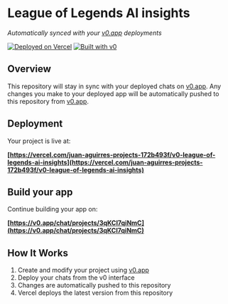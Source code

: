 # League of Legends AI insights

*Automatically synced with your [v0.app](https://v0.app) deployments*

[![Deployed on Vercel](https://img.shields.io/badge/Deployed%20on-Vercel-black?style=for-the-badge&logo=vercel)](https://vercel.com/juan-aguirres-projects-172b493f/v0-league-of-legends-ai-insights)
[![Built with v0](https://img.shields.io/badge/Built%20with-v0.app-black?style=for-the-badge)](https://v0.app/chat/projects/3qKCI7qiNmC)

## Overview

This repository will stay in sync with your deployed chats on [v0.app](https://v0.app).
Any changes you make to your deployed app will be automatically pushed to this repository from [v0.app](https://v0.app).

## Deployment

Your project is live at:

**[https://vercel.com/juan-aguirres-projects-172b493f/v0-league-of-legends-ai-insights](https://vercel.com/juan-aguirres-projects-172b493f/v0-league-of-legends-ai-insights)**

## Build your app

Continue building your app on:

**[https://v0.app/chat/projects/3qKCI7qiNmC](https://v0.app/chat/projects/3qKCI7qiNmC)**

## How It Works

1. Create and modify your project using [v0.app](https://v0.app)
2. Deploy your chats from the v0 interface
3. Changes are automatically pushed to this repository
4. Vercel deploys the latest version from this repository
